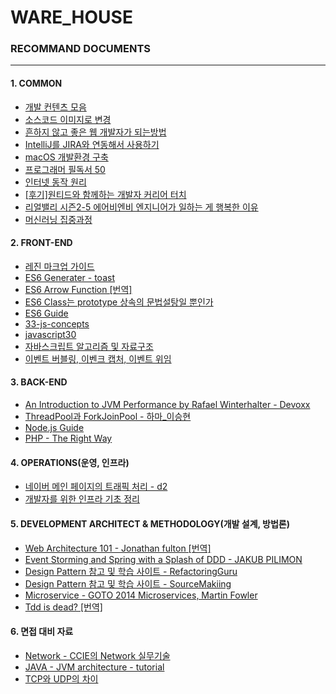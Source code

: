 # WARE_HOUSE

### RECOMMAND DOCUMENTS
---
#### 1. COMMON
- [개발 컨텐츠 모음](https://github.com/Integerous/goQuality-dev-contents)
- [소스코드 이미지로 변경](https://carbon.now.sh)
- [흔하지 않고 좋은 웹 개발자가 되는방법](https://joshua1988.github.io/web-development/translation/how-to-become-uncommonly-web-dev/)
- [IntelliJ를 JIRA와 연동해서 사용하기](https://jojoldu.tistory.com/260)
- [macOS 개발환경 구축](https://subicura.com/2017/11/22/mac-os-development-environment-setup.html)
- [프로그래머 필독서 50](https://www.sangkon.com/2016/02/10/good_books_for_dev/)
- [인터넷 동작 원리](https://www.khanacademy.org/computing/computer-science/internet-intro)
- [[후기]원티드와 함께하는 개발자 커리어 터치](https://velog.io/@doondoony/%ED%9B%84%EA%B8%B0-%EC%9B%90%ED%8B%B0%EB%93%9C%EC%99%80-%ED%95%A8%EA%BB%98%ED%95%98%EB%8A%94-%EA%B0%9C%EB%B0%9C%EC%9E%90-%EC%BB%A4%EB%A6%AC%EC%96%B4-%ED%84%B0%EC%B9%98)
- [리얼밸리 시즌2-5 에어비엔비 엔지니어가 일하는 게 행복한 이유](https://www.youtube.com/watch?v=iaNl6zKTBfg)
- [머신러닝 집중과정](https://developers.google.com/machine-learning/crash-course/?hl=ko)


#### 2. FRONT-END
- [레진 마크업 가이드](https://github.com/lezhin/markup-guide)
- [ES6 Generater - toast](https://meetup.toast.com/posts/73)
- [ES6 Arrow Function [번역]](http://webframeworks.kr/tutorials/translate/arrow-function/)
- [ES6 Class는 prototype 상속의 문법설탕일 뿐인가](https://gomugom.github.io/is-class-only-a-syntactic-sugar/)
- [ES6 Guide](https://joshua1988.github.io/es6-online-book/spread-operator.html)
- [33-js-concepts](https://github.com/leonardomso/33-js-concepts)
- [javascript30](https://github.com/sat10am/JavaScript30)
- [자바스크립트 알고리즘 및 자료구조](https://github.com/trekhleb/javascript-algorithms/blob/master/README.ko-KR.md)
- [이벤트 버블링, 이벤크 캡처, 이벤트 위임](https://joshua1988.github.io/web-development/javascript/event-propagation-delegation/) 


#### 3. BACK-END
- [An Introduction to JVM Performance by Rafael Winterhalter - Devoxx](https://www.youtube.com/watch?v=hjpzLXoUu1Y&feature=youtu.be)
- [ThreadPool과 ForkJoinPool - 하마_이승현](http://me2.do/5W4fGxFI)
- [Node.js Guide](https://pismute.github.io/nodeguide.com/index.html)
- [PHP - The Right Way](http://modernpug.github.io/php-the-right-way/)

#### 4. OPERATIONS(운영, 인프라)
- [네이버 메인 페이지의 트래픽 처리 - d2](https://d2.naver.com/helloworld/6070967)
- [개발자를 위한 인프라 기초 정리](https://futurecreator.github.io/2018/11/09/it-infrastructure-basics/)

#### 5. DEVELOPMENT ARCHITECT & METHODOLOGY(개발 설계, 방법론)
- [Web Architecture 101 - Jonathan fulton [번역]](https://rhostem.github.io/posts/2018-07-22-web-architecture-101/)
- [Event Storming and Spring with a Splash of DDD - JAKUB PILIMON](https://spring.io/blog/2018/04/11/event-storming-and-spring-with-a-splash-of-ddd)
- [Design Pattern 참고 및 학습 사이트 - RefactoringGuru](https://refactoring.guru/)
- [Design Pattern 참고 및 학습 사이트 - SourceMakiing](https://sourcemaking.com/)
- [Microservice - GOTO 2014 Microservices, Martin Fowler](https://www.youtube.com/watch?v=wgdBVIX9ifA&t=1s)
- [Tdd is dead? [번역]](http://jinson.tistory.com/m/271)

#### 6. 면접 대비 자료
- [Network - CCIE의 Network 실무기술](https://www.youtube.com/channel/UCcppSLMF-4mYzOWDmaixgkg/videos)
- [JAVA - JVM architecture - tutorial](https://www.youtube.com/watch?v=ZBJ0u9MaKtM&t=170s)
- [TCP와 UDP의 차이](http://www.inven.co.kr/webzine/news/?news=165870)
